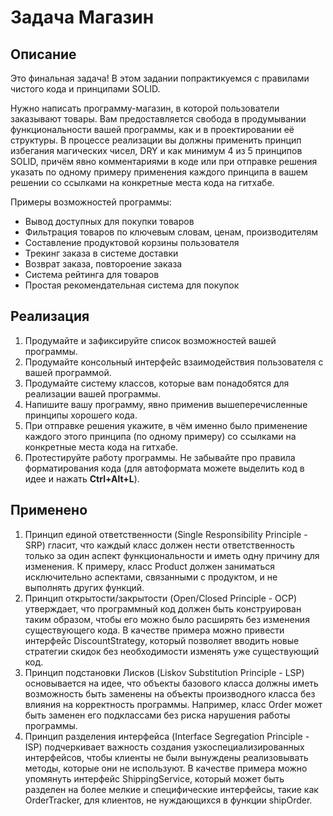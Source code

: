 # Задача Магазин

## Описание
Это финальная задача! В этом задании попрактикуемся с правилами чистого кода и принципами SOLID.

Нужно написать программу-магазин, в которой пользователи заказывают товары. Вам предоставляется свобода в продумывании функциональности вашей программы, как и в проектировании её структуры. В процессе реализации вы должны применить принцип избегания магических чисел, DRY и как минимум 4 из 5 принципов SOLID, причём явно комментариями в коде или при отправке решения указать по одному примеру применения каждого принципа в вашем решении со ссылками на конкретные места кода на гитхабе.

Примеры возможностей программы:
* Вывод доступных для покупки товаров
* Фильтрация товаров по ключевым словам, ценам, производителям
* Составление продуктовой корзины пользователя
* Трекинг заказа в системе доставки
* Возврат заказа, повтороение заказа
* Система рейтинга для товаров
* Простая рекомендательная система для покупок

## Реализация
1. Продумайте и зафиксируйте список возможностей вашей программы.
2. Продумайте консольный интерфейс взаимодействия пользователя с вашей программой.
3. Продумайте систему классов, которые вам понадобятся для реализации вашей программы.
4. Напишите вашу программу, явно применив вышеперечисленные принципы хорошего кода.
5. При отправке решения укажите, в чём именно было применение каждого этого принципа (по одному примеру) со ссылками на конкретные места кода на гитхабе.
6. Протестируйте работу программы. Не забывайте про правила форматирования кода (для автоформата можете выделить код в идее и нажать **Ctrl+Alt+L**).

## Применено
1. Принцип единой ответственности (Single Responsibility Principle - SRP) гласит, что каждый класс должен нести ответственность только за один аспект функциональности и иметь одну причину для изменения. К примеру, класс Product должен заниматься исключительно аспектами, связанными с продуктом, и не выполнять других функций.
2. Принцип открытости/закрытости (Open/Closed Principle - OCP) утверждает, что программный код должен быть конструирован таким образом, чтобы его можно было расширять без изменения существующего кода. В качестве примера можно привести интерфейс DiscountStrategy, который позволяет вводить новые стратегии скидок без необходимости изменять уже существующий код.
3. Принцип подстановки Лисков (Liskov Substitution Principle - LSP) основывается на идее, что объекты базового класса должны иметь возможность быть заменены на объекты производного класса без влияния на корректность программы. Например, класс Order может быть заменен его подклассами без риска нарушения работы программы.
4. Принцип разделения интерфейса (Interface Segregation Principle - ISP) подчеркивает важность создания узкоспециализированных интерфейсов, чтобы клиенты не были вынуждены реализовывать методы, которые они не используют. В качестве примера можно упомянуть интерфейс ShippingService, который может быть разделен на более мелкие и специфические интерфейсы, такие как OrderTracker, для клиентов, не нуждающихся в функции shipOrder.